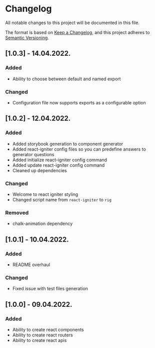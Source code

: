 # Changelog

All notable changes to this project will be documented in this file.

The format is based on [Keep a Changelog](https://keepachangelog.com/en/1.0.0/),
and this project adheres to [Semantic Versioning](https://semver.org/spec/v2.0.0.html).

## [1.0.3] - 14.04.2022.

### Added

- Ability to choose between default and named export

### Changed

- Configuration file now supports exports as a configurable option

## [1.0.2] - 12.04.2022.

### Added

- Added storybook generation to component generator
- Added react-igniter config files so you can predefine answers to generator questions
- Added initialize react-igniter config command
- Added update react-igniter config command
- Cleaned up dependencies

### Changed

- Welcome to react igniter styling
- Changed script name from `react-igniter` to `rig`

### Removed

- chalk-animation dependency

## [1.0.1] - 10.04.2022.

### Added

- README overhaul

### Changed

- Fixed issue with test files generation

## [1.0.0] - 09.04.2022.

### Added

- Ability to create react components
- Ability to create react routers
- Ability to create react apis
